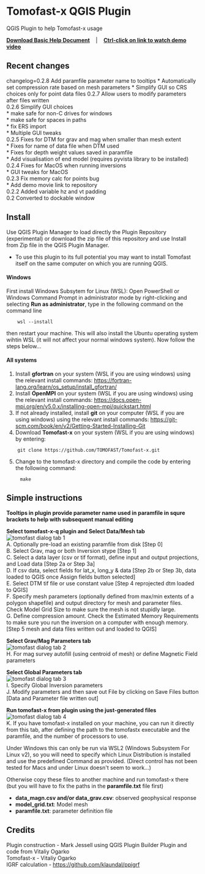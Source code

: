 # Tomofast-x QGIS Plugin
 QGIS Plugin to help Tomofast-x usage

 **<a href="https://tectonique.net/tomofast-x-q/Tomofast-x-q%20User%20Manual.pdf">Download Basic Help Document</a>**&nbsp;&nbsp;&nbsp; |&nbsp;&nbsp;&nbsp; **<a href="https://tectonique.net/tomofast-x-q/tomofast_demo.mp4">Ctrl-click on link to watch demo video</a>**

## Recent changes
changelog=0.2.8 Add paramfile parameter name to tooltips
    * Automatically set compression rate based on mesh parameters
    * Simplify GUI so CRS choices only for point data files
    0.2.7 Allow users to modify parameters after files written   
    0.2.6 Simplify GUI choices   
    * make safe for non-C drives for windows   
    * make safe for spaces in paths   
    * fix ERS import   
    * Multiple GUI tweaks   
    0.2.5 Fixes for DTM for grav and mag when smaller than mesh extent   
    * Fixes for name of data file when DTM used   
    * Fixes for depth weight values saved in paramfile   
    * Add visualisation of end model (requires pyvista library to be installed)   
    0.2.4 Fixes for MacOS when running inversions   
    * GUI tweaks for MacOS   
    0.2.3 Fix memory calc for points bug   
    * Add demo movie link to repository   
    0.2.2 Added variable hz and vt padding   
    0.2 Converted to dockable window   
    
## Install
Use QGIS Plugin Manager to load directly the Plugin Repository (experimental) or download the zip file of this repository and use Install from Zip file in the QGIS Plugin Manager.   
- To use this plugin to its full potential you may want to install Tomofast itself on the same computer on which you are running QGIS.

#### Windows
First install Windows Subsytem for Linux (WSL): Open PowerShell or Windows Command Prompt in administrator mode by right-clicking and selecting **Run as administrator**, type in the following command on the command line  
``` 
    wsl --install   
```
then restart your machine. This will also install the Ubuntu operating system wihtin WSL (it will not affect your normal windows system). Now follow the steps below...   

#### All systems
1) Install **gfortran** on your system (WSL if you are using windows) using the relevant install commands: https://fortran-lang.org/learn/os_setup/install_gfortran/   
2) Install **OpenMPI** on your system (WSL if you are using windows) using the relevant install commands: https://docs.open-mpi.org/en/v5.0.x/installing-open-mpi/quickstart.html   
3) If not already installed, install **git** on your computer (WSL if you are using windows) using the relevant install commands: https://git-scm.com/book/en/v2/Getting-Started-Installing-Git   
4) Download **Tomofast-x** on your system (WSL if you are using windows) by entering: 
```
    git clone https://github.com/TOMOFAST/Tomofast-x.git  
```

5) Change to the tomofast-x directory and compile the code by entering the following command:   
```
     make
```

## Simple instructions

**Tooltips in plugin provide parameter name used in paramfile in squre brackets to help with subsequent manual editing**   
   
**Select tomofast-x-q plugin and Select Data/Mesh tab**   
![tomofast dialog tab 1](plugin.png)    
A. Optionally pre-load an existing paramfile from disk [Step 0]      
B. Select Grav, mag or both Inversion stype [Step 1]   
C. Select a data layer (csv or tif format), define input and output projections, and Load data [Step 2a or Step 3a]   
D. If csv data, select fields for lat_x, long_y & data [Step 2b or Step 3b, data loaded to QGIS once Assign fields button selected]   
E. Select DTM tif file or use constant value [Step 4 reprojected dtm loaded to QGIS]   
F. Specify mesh parameters (optionally defined from max/min extents of a polygon shapefile) and output directory for mesh and parameter files. Check Model Grid Size to make sure the mesh is not stupidly large.    
G. Define compression amount. Check the Estimated Memory Requirements to make sure you run the inversion on a computer with enough memory.    
[Step 5 mesh and data files written out and loaded to QGIS]   
    

**Select Grav/Mag Parameters tab**   
![tomofast dialog tab 2](plugin2.png)    
H. For mag survey autofill (using centroid of mesh) or define Magnetic Field parameters   
   
**Select Global Parameters tab**   
![tomofast dialog tab 3](plugin3.png)     
I. Specify Global Inversion parameters   
J. Modify parameters and then save out  File by clicking on Save Files button [Data and Parameter file written out]   
   
**Run tomofast-x from plugin using the just-generated files**   
![tomofast dialog tab 4](plugin4.png)    
K. If you have tomofast-x installed on your machine, you can run it directly from this tab, after defining the path to the tomofastx executable and the paramfile, and the number of processors to use.    
   
Under Windows this can only be run via WSL2 (Windows Subsystem For Linux v2), so you will need to specify which Linux Distribution is installed and use the predefined Command as provided. (Direct control has not been tested for Macs and under Linux doesn't seem to work...)   
   
Otherwise copy these files to another machine and run tomofast-x there (but you will have to fix the paths in the **paramfile.txt** file first)    
- **data_magn.csv and/or data_grav.csv**: observed geophysical response   
- **model_grid.txt**: Model mesh   
- **paramfile.txt**: parameter definition file   

## Credits    
Plugin construction - Mark Jessell using QGIS Plugin Builder Plugin and code from Vitaliy Ogarko   
Tomofast-x - Vitaliy Ogarko   
IGRF calculation - https://github.com/klaundal/ppigrf  